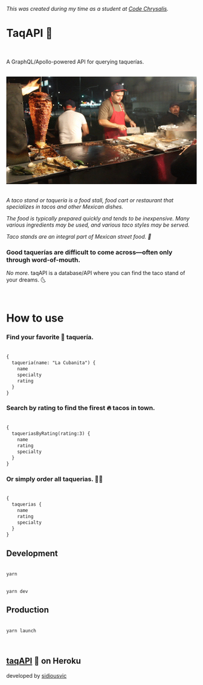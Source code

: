 _This was created during my time as a student at [Code Chrysalis](https://www.codechrysalis.io/)._

# TaqAPI 🌮

<br>

A GraphQL/Apollo-powered API for querying taquerías.

<br>
<img style="margin-right: 30px" src="./assets/taqueria.gif">
<br>
<br>

_A taco stand or taquería is a food stall, food cart or restaurant that specializes in tacos and other Mexican dishes._

_The food is typically prepared quickly and tends to be inexpensive. Many various ingredients may be used, and various taco styles may be served._

_Taco stands are an integral part of Mexican street food. 🌮_
<br>

### Good taquerías are difficult to come across—often only through word-of-mouth.

_No more._ taqAPI is a database/API where you can find the taco stand of your dreams. 🌜

<br>

# How to use

### Find your favorite 🧡 taquería.

```

{
  taqueria(name: "La Cubanita") {
    name
    specialty
    rating
  }
}

```

### Search by rating to find the firest 🔥 tacos in town.

```

{
  taqueriasByRating(rating:3) {
    name
    rating
    specialty
  }
}

```

### Or simply order all taquerias. 🤟🏽

```

{
  taquerias {
    name
    rating
    specialty
  }
}

```

## Development

```

yarn

```

```

yarn dev

```

## Production

```

yarn launch

```

<br>

## [taqAPI](https://taqapi.herokuapp.com) 🌮 on Heroku

developed by [sidiousvic](https://sidiousvic.dev)
